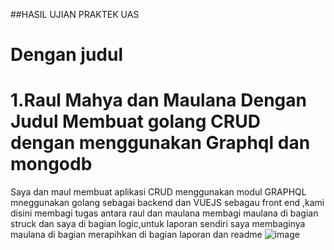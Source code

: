 ##HASIL UJIAN PRAKTEK UAS 
# Dengan judul 
# 1.Raul Mahya dan Maulana Dengan Judul Membuat golang CRUD dengan menggunakan Graphql dan mongodb
Saya dan maul membuat aplikasi CRUD menggunakan modul GRAPHQL mneggunakan golang sebagai backend dan VUEJS sebagau front end ,kami disini membagi tugas antara raul dan maulana membagi maulana di bagian struck dan saya di bagian logic,untuk laporan sendiri saya membaginya maulana di bagian merapihkan di bagian laporan dan readme
![image](https://github.com/kerjabhakti/WS/blob/main/TugasBesar/TB-Raul%20Dan%20maul/WhatsApp%20Image%202023-06-08%20at%2008.02.56.jpg?raw=true)
